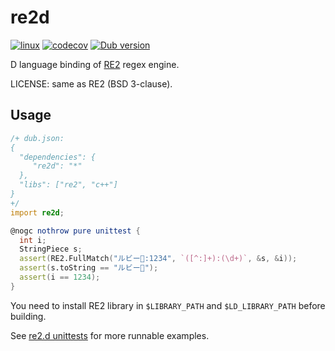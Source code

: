 # re2d

[![linux](https://github.com/ShigekiKarita/re2d/actions/workflows/linux.yml/badge.svg)](https://github.com/ShigekiKarita/re2d/actions/workflows/linux.yml)
[![codecov](https://codecov.io/gh/ShigekiKarita/re2d/branch/master/graph/badge.svg?token=3SFV852DK7)](https://codecov.io/gh/ShigekiKarita/re2d)
[![Dub version](https://img.shields.io/dub/v/re2d.svg)](https://code.dlang.org/packages/re2d)


D language binding of [RE2](https://github.com/google/re2) regex engine.

LICENSE: same as RE2 (BSD 3-clause).

## Usage

```d
/+ dub.json:
{
  "dependencies": {
     "re2d": "*"
  },
  "libs": ["re2", "c++"]
}
+/
import re2d;

@nogc nothrow pure unittest {
  int i;
  StringPiece s;
  assert(RE2.FullMatch("ルビー💎:1234", `([^:]+):(\d+)`, &s, &i));
  assert(s.toString == "ルビー💎");
  assert(i == 1234);
}
```

You need to install RE2 library in `$LIBRARY_PATH` and `$LD_LIBRARY_PATH` before building.

See [re2.d unittests](source/re2d/re2.d) for more runnable examples.
